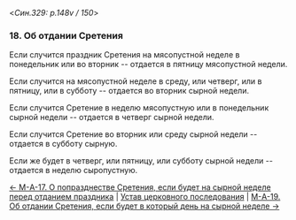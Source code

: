 
<*Син.329: p.148v / 150*>

### 18. Об отдании Сретения 

Если случится праздник Сретения на мясопустной неделе в понедельник или 
во вторник -- отдается в пятницу мясопустной недели. 

Если случится на мясопустной неделе в среду, или четверг, или в пятницу, 
или в субботу -- отдается во вторник сырной недели. 

Если случится Сретение в неделю мясопустную или в понедельник сырной недели -- 
отдается в четверг сырной недели.

Если случится Сретение во вторник или среду сырной недели --
отдается в субботу сырную.

Если же будет в четверг, или пятницу, или субботу сырной недели --
отдается в неделю сыропустную.

[← М-A-17. О попразднестве Сретения, если будет на сырной неделе перед отданием праздника](m_a_017.md)
| [Устав церковного последования](README.md)
| [М-A-19. Об отдании Сретения, если будет в который день на сырной неделе →](m_a_019.md)
